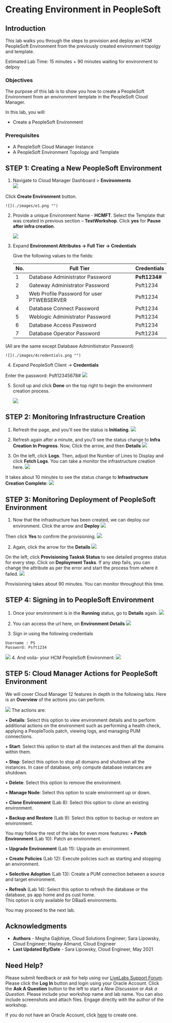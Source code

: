 # Creating Environment in PeopleSoft

## Introduction

This lab walks you through the steps to provision and deploy an HCM PeopleSoft Environment from the previously created environment topolgy and template.

Estimated Lab Time: 15 minutes + 90 minutes waiting for environment to delpoy

### Objectives

The purpose of this lab is to show you how to create a PeopleSoft Environment from an environment template in the PeopleSoft Cloud Manager.

In this lab, you will:
* Create a PeopleSoft Environment

### Prerequisites
- A PeopleSoft Cloud Manager Instance
- A PeopleSoft Environment Topology and Template 

## **STEP 1**: Creating a New PeopleSoft Environment

1. Navigate to Cloud Manager Dashboard > **Environments**  
    ![](./images/1dashenv.png "")

  Click **Create Environment** button.

    ![](./images/e1.png "")

2. Provide a unique Environment Name - **HCMFT**. Select the Template that was created in previous section – **TestWorkshop**. Click **yes** for **Pause after infra creation**.  

    ![](./images/3newenvinfo.png "")

3. Expand **Environment Attributes -> Full Tier -> Credentials**

    Give the following values to the fields:

    No. | Full Tier | Credentials
    --- | --------- | -----------
    1 | Database Administrator Password | **Psft1234#**
    2 | Gateway Administrator Password | Psft1234
    3 | Web Profile Password for user PTWEBSERVER | Psft1234
    4 | Database Connect Password | Psft1234
    5 | Weblogic Administrator Password | Psft1234
    6 | Database Access Password | Psft1234
    7 | Database Operator Password | Psft1234

  (All are the same except Database Adminitistrator Password)

    ![](./images/4credentials.png "")

4. Expand PeopleSoft Client -> **Credentials**

  Enter the password: Psft12345678#
    ![](./images/winenvpass.png "")

5. Scroll up and click **Done** on the top right to begin the environment creation process. 

    ![](./images/e4.png "")

## **STEP 2**: Monitoring Infrastructure Creation

1. Refresh the page, and you'll see the status is **Initiating**.
    ![](./images/6initiating.png "")

2. Refresh again after a minute, and you'll see the status change to **Infra Creation In Progress**. Now, Click the arrow, and then **Details**
    ![](./images/7inprogress.png "")

3. On the left, click **Logs**. Then, adjust the Number of Lines to Display and click **Fetch Logs**. You can take a monitor the infrastructure creation here. 
    ![](./images/8fetchlogs.png "")

It takes about 10 minutes to see the status change to **Infrastructure Creation Complete**:
    ![](./images/9infracomplete.png "")



## **STEP 3**: Monitoring Deployment of PeopleSoft Environment

1. Now that the infrastructure has been created, we can deploy our environment. Click the arrow and **Deploy**
    ![](./images/10deploy.png "")

  Then click **Yes** to confirm the provisioning.
    ![](./images/11yesdeploy.png "")

2. Again, click the arrow for the **Details**
    ![](./images/12provisioning.png "")

  On the left, click **Provisioning Tasksk Status** to see detailed progress status for every step. Click on **Deployment Tasks**. If any step fails, you can change the attribute as per the error and start the process from where it failed.
    ![](./images/13tasks.png "")

Provisioning takes about 90 minutes. You can monitor throughout this time.

## **STEP 4**: Signing in to PeopleSoft Environment

1. Once your environment is in the **Running** status, go to **Details** again.
    ![](./images/14details.png "")

2. You can access the url here, on **Environment Details**
    ![](./images/15url.png "")

3. Sign in using the following credentials

  ```
  Username : PS    
  Password: Psft1234
  ```
  ![](./images/16pslogin.png "")
4. And voila- your HCM PeopleSoft Environment:
    ![](./images/17psenv.png "")



## **STEP 5**: Cloud Manager Actions for PeopleSoft Environment

We will cover Cloud Manager 12 features in depth in the following labs. Here is an **Overview** of the actions you can perform.

  ![](./images/actions.png "")
  The actions are:

  • **Details**: Select this option to view environment details and to perform additional actions on the environment such as performing a health check, applying a PeopleTools patch, viewing logs, and managing PUM connections.

  • **Start**: Select this option to start all the instances and then all the domains within them.

  • **Stop**: Select this option to stop all domains and shutdown all the instances. In case of database, only compute database instances are shutdown.

  • **Delete**: Select this option to remove the environment.

  • **Manage Node**: Select this option to scale environment up or down.

  • **Clone Environment** (Lab 8): Select this option to clone an existing environment.

  • **Backup and Restore** (Lab 9): Select this option to backup or restore an environment.

You may follow the rest of the labs for even more features:
  • **Patch Environment** (Lab 10): Patch an environment.

  • **Upgrade Environment** (Lab 11): Upgrade an environment.

  • **Create Policies** (Lab 12): Execute policies such as starting and stopping an environment.

  • **Selective Adoption** (Lab 13): Create a PUM connection between a source and target environment. 

  • **Refresh** (Lab 14): Select this option to refresh the database or the database, ps app home and ps cust home.  
  This option is only available for DBaaS environments.




You may proceed to the next lab.

## Acknowledgments
* **Authors** - Megha Gajbhiye, Cloud Solutions Engineer; Sara Lipowsky, Cloud Engineer; Hayley Allmand, Cloud Engineer
* **Last Updated By/Date** - Sara Lipowsky, Cloud Engineer, May 2021

## Need Help?
Please submit feedback or ask for help using our [LiveLabs Support Forum](https://community.oracle.com/tech/developers/categories/Migrate%20SaaS%20to%20OCI). Please click the **Log In** button and login using your Oracle Account. Click the **Ask A Question** button to the left to start a *New Discussion* or *Ask a Question*.  Please include your workshop name and lab name.  You can also include screenshots and attach files.  Engage directly with the author of the workshop.

If you do not have an Oracle Account, click [here](https://profile.oracle.com/myprofile/account/create-account.jspx) to create one.